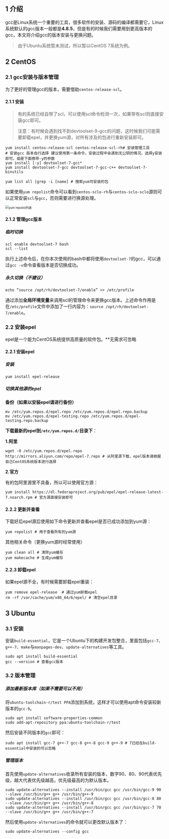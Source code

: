 ## 1 介绍

gcc是Linux系统一个重要的工具，很多软件的安装、源码的编译都需要它，Linux系统默认的gcc版本一般都是**4.8.5**，但是有的时候我们需要用到更高版本的gcc，本文将介绍gcc的版本安装与更换问题。

> 由于Ubuntu系统暂未测试，所以暂以CentOS 7系统为例。

## 2 CentOS

### 2.1 gcc安装与版本管理

为了更好的管理gcc的版本，需要借助`centos-release-scl`。

#### 2.1.1 安装

> 有的系统已经自带了scl，可以使用scl命令检测一次，如果带有scl则直接安装gcc即可。
>
> 注意：有时候会遇到找不到devtoolset-9-gcc的问题，这时候我们可能需要卸载epel，并更换yum源，对所有涉及的包进行重新安装即可。

```shell
yum install centos-release-scl centos-release-scl-rh# 安装管理工具
# 安装gcc 版本自行选择 建议使用第一条命令，安装过程中会遇到无公钥的情况，选择y安装即可，或是下面携带-y的参数
yum install [-y] devtoolset-7-gcc*
yum install devtoolset-7-gcc devtoolset-7-gcc-c++ devtoolset-7-binutils 

yum list all |grep -i [name] # 搜索yum可安装的包
```

如果使用`yum repolist`命令可以看到`centos-sclo-rh`与`centos-sclo-sclo`源则可以正常安装`scl`与`gcc`，否则需要进行换源处理。

<img src="https://cdn.jsdelivr.net/gh/tufbel/TImages/mark/Snipaste_2021-01-12_12-27-10.png" alt="yum repolist列表" style="zoom:67%;" />

#### 2.1.2 管理gcc版本

##### 临时切换

```shell
scl enable devtoolset-7 bash
scl --list
```

执行上述命令后，在你本次使用的bash中都将使用`devtoolset-7`的gcc，可以通过`gcc -v`命令查看版本是否切换成功。

##### 永久切换（不建议）

```shell
echo “source /opt/rh/devtoolset-7/enable” >> /etc/profile
```

通过添加**全局环境变量**来调用scl的管理命令来更换gcc版本。上述命令作用是在`/etc/profile`文件中添加了一行内容为：`source /opt/rh/devtoolset-7/enable`。

### 2.2 安装epel

epel是一个能为CentOS系统提供高质量的软件包。**无需求可忽略

#### 2.2.1 安装epel

##### 安装

```
yum install epel-release
```

##### 切换其他源的epel

**备份（如果以安装epel请进行备份）**

```shell
mv /etc/yum.repos.d/epel.repo /etc/yum.repos.d/epel.repo.backup
mv /etc/yum.repos.d/epel-testing.repo /etc/yum.repos.d/epel-testing.repo.backup
```

**下载最新的epel到`/etc/yum.repos.d/`目录下**：

**1.阿里**

```shell
wget -O /etc/yum.repos.d/epel.repo http://mirrors.aliyun.com/repo/epel-7.repo # 从阿里源下载，epel版本请根据自己CentOS系统版本进行选择
```

**2.官方**

有的包阿里源里不具备，所以可以使用官方源：

```shell
yum install https://dl.fedoraproject.org/pub/epel/epel-release-latest-7.noarch.rpm # 官方源直接安装即可
```

#### 2.2.2 更新并查看

下载好后epel源后使用如下命令更新并查看epel是否已成功添加到yum源：

```shell
yum repolist # 用于查看所有的yum源
```

其他相关命令（更换yum源时经常使用）

```shell
yum clean all # 清除yum缓存
yum makecache # 生成yum缓存
```

#### 2.2.3 卸载epel

如果epel源不全，有时候需要卸载epel重装：

```shell
yum remove epel-release  # 通过yum卸载epel
rm -rf /var/cache/yum/x86_64/6/epel/ # 清空epel目录
```

## 3 Ubuntu

### 3.1 安装

安装`build-essential`，它是一个Ubuntu下的构建开发包整合，里面包括`gcc-7`、`g++-7`、`make`与`manpages-dev`、`update-alternatives`等工具。

```shell
sudo apt install build-essential
gcc --version # 查看gcc版本
```

### 3.2 版本管理

##### 添加最新版本库（如果不需要可以不用）

将`ubuntu-toolchain-r/test PPA`添加到系统，这样才可以使用apt命令安装较新版本的`gcc-9`。

```shell
sudo apt install software-properties-common
sudo add-apt-repository ppa:ubuntu-toolchain-r/test
```

然后安装不同版本的`gcc`即可：

```shell
sudo apt install gcc-7 g++-7 gcc-8 g++-8 gcc-9 g++-9 # 7已经在build-essential中安装的可以忽略
```

##### 管理版本

首先使用`update-alternatives`收录所有安装的版本，数字90、80、90代表优先级，越大代表优先级越高，优先级最高的为默认版本。

```shell
sudo update-alternatives --install /usr/bin/gcc gcc /usr/bin/gcc-9 90 --slave /usr/bin/g++ g++ /usr/bin/g++-9
sudo update-alternatives --install /usr/bin/gcc gcc /usr/bin/gcc-8 80 --slave /usr/bin/g++ g++ /usr/bin/g++-8
sudo update-alternatives --install /usr/bin/gcc gcc /usr/bin/gcc-7 70 --slave /usr/bin/g++ g++ /usr/bin/g++-7
```

然后使用`update-alternatives`的命令就可以更改默认版本了：

```shell
sudo update-alternatives --config gcc
```

